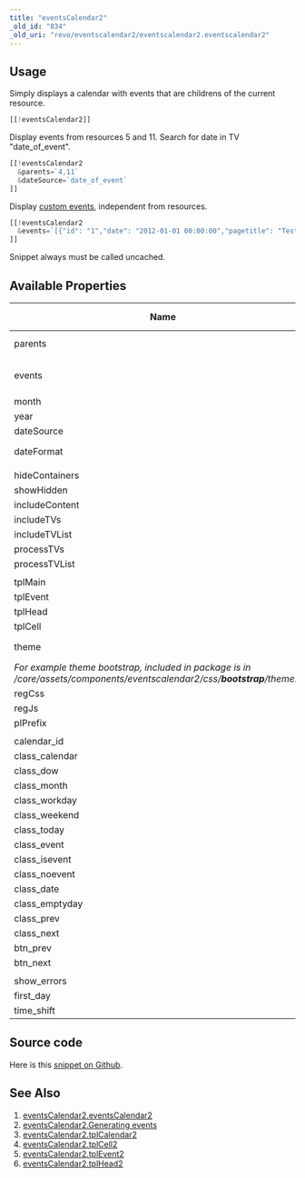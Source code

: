 ```yaml
---
title: "eventsCalendar2"
_old_id: "834"
_old_uri: "revo/eventscalendar2/eventscalendar2.eventscalendar2"
---
```


## Usage

Simply displays a calendar with events that are childrens of the current resource.

``` php
[[!eventsCalendar2]]
```

Display events from resources 5 and 11. Search for date in TV "date\_of\_event".

``` php
[[!eventsCalendar2
  &parents=`4,11`
  &dateSource=`date_of_event`
]]
```

Display [custom events](extras/eventscalendar2/eventscalendar2.generating-events "eventsCalendar2.Generating events"), independent from resources.

``` php
[[!eventsCalendar2
  &events=`[{"id": "1","date": "2012-01-01 00:00:00","pagetitle": "Test page"},{"id": "2","date": "2012-01-02 12:05:00","pagetitle": "Test page 2"}]`
]]
```

Snippet always must be called uncached.

## Available Properties

| Name                                                                                                                             | Description                                                                                                                                                                            | Default Value    |
| -------------------------------------------------------------------------------------------------------------------------------- | -------------------------------------------------------------------------------------------------------------------------------------------------------------------------------------- | ---------------- |
| parents                                                                                                                          | The ids of an comm-separated list of existing containers.                                                                                                                              | ?urrent resource |
| events                                                                                                                           | An json-array of events. Overrides all settings. Allows you to display random events from any source. Required date parameter in an array of events to date in the format "Ymd H:i:s". | none             |
| month                                                                                                                            | A month to display events.                                                                                                                                                             | date('m')        |
| year                                                                                                                             | A year to display events.                                                                                                                                                              | date('Y')        |
| dateSource                                                                                                                       | Field for search the events date. It can be a TV.                                                                                                                                      | createdon        |
| dateFormat                                                                                                                       | Date format. Used [strftime()](http://docs.php.net/manual/en/function.strftime.php).                                                                                                   | %d %b %Y %H:%M   |
|                                                                                                                                  |                                                                                                                                                                                        |                  |
| hideContainers                                                                                                                   | Hide containers?                                                                                                                                                                       | 0                |
| showHidden                                                                                                                       | Show hidden in menu resources?                                                                                                                                                         | 1                |
| includeContent                                                                                                                   | Include content field? Disabling may increase perfomance.                                                                                                                              | 1                |
| includeTVs                                                                                                                       | Include template variables?                                                                                                                                                            | 0                |
| includeTVList                                                                                                                    | List of comma-separated template variables for including.                                                                                                                              | none             |
| processTVs                                                                                                                       | Process template variables according to its type?                                                                                                                                      | 0                |
| processTVList                                                                                                                    | List of comma-separated template variables for processing of events.                                                                                                                   | none             |
|                                                                                                                                  |                                                                                                                                                                                        |                  |
| tplMain                                                                                                                          | Name of existing chunk for templating calendar container.                                                                                                                              | tplCalendar2     |
| tplEvent                                                                                                                         | Name of existing chunk for template events.                                                                                                                                            | tplEvent2        |
| tplHead                                                                                                                          | Name of existing chunk for template events.                                                                                                                                            | tplHead2         |
| tplCell                                                                                                                          | Name of existing chunk for template events.                                                                                                                                            | tplCell2         |
| theme                                                                                                                            | CSS theme for calendar. File must be in /core/assets/components/eventscalendar2/css/**%themename%**/theme.css.                                                                         |
| _For example theme bootstrap, included in package is in /core/assets/components/eventscalendar2/css/_**_bootstrap_**_/theme.css_ | default                                                                                                                                                                                |
| regCss                                                                                                                           | Load built-in CSS (or theme) for calendar?                                                                                                                                             | 1                |
| regJs                                                                                                                            | Load built-in javascript for calendar?                                                                                                                                                 | 1                |
| plPrefix                                                                                                                         | Placeholders prefix.                                                                                                                                                                   | ec.              |
|                                                                                                                                  |                                                                                                                                                                                        |                  |
| calendar\_id                                                                                                                     | Unique id of calendar table on page.                                                                                                                                                   | Calendar         |
| class\_calendar                                                                                                                  | CSS classname for calendar table.                                                                                                                                                      | calendar         |
| class\_dow                                                                                                                       | CSS classname for day of week.                                                                                                                                                         | dow              |
| class\_month                                                                                                                     | CSS classname for month and year.                                                                                                                                                      | month            |
| class\_workday                                                                                                                   | CSS classname for workday.                                                                                                                                                             | workday          |
| class\_weekend                                                                                                                   | CSS classname for weekend.                                                                                                                                                             | weekend          |
| class\_today                                                                                                                     | CSS classname for today.                                                                                                                                                               | today            |
| class\_event                                                                                                                     | CSS classname for div container with event.                                                                                                                                            | event            |
| class\_isevent                                                                                                                   | CSS classname for cell with event.                                                                                                                                                     | isevent          |
| class\_noevent                                                                                                                   | CSS classname for cell with no event.                                                                                                                                                  | noevent          |
| class\_date                                                                                                                      | CSS classname for date of event.                                                                                                                                                       | date             |
| class\_emptyday                                                                                                                  | CSS classname for empty day, with no date.                                                                                                                                             | emptyday         |
| class\_prev                                                                                                                      | CSS classname for previous month button.                                                                                                                                               | prev             |
| class\_next                                                                                                                      | CSS classname for next month button.                                                                                                                                                   | next             |
| btn\_prev                                                                                                                        | Text for the button of previuos month.                                                                                                                                                 | «                |
| btn\_next                                                                                                                        | Text for the button of next month.                                                                                                                                                     | »                |
|                                                                                                                                  |                                                                                                                                                                                        |                  |
| show\_errors                                                                                                                     | Show calendar errors on the webpage.                                                                                                                                                   | 1                |
| first\_day                                                                                                                       | 0 - first day of week is a sunday. 1 - first day of week is a monday.                                                                                                                  | 1                |
| time\_shift                                                                                                                      | Time shift from the server in seconds. Maybe positive or negative.                                                                                                                     | 0                |

## Source code

Here is this [snippet on Github](https://github.com/bezumkin/eventsCalendar2/blob/master/core/components/eventscalendar2/elements/snippets/snippet.eventscalendar2.php).

## See Also

1. [eventsCalendar2.eventsCalendar2](extras/eventscalendar2/eventscalendar2.eventscalendar2)
2. [eventsCalendar2.Generating events](extras/eventscalendar2/eventscalendar2.generating-events)
3. [eventsCalendar2.tplCalendar2](extras/eventscalendar2/eventscalendar2.tplcalendar2)
4. [eventsCalendar2.tplCell2](extras/eventscalendar2/eventscalendar2.tplcell2)
5. [eventsCalendar2.tplEvent2](extras/eventscalendar2/eventscalendar2.tplevent2)
6. [eventsCalendar2.tplHead2](extras/eventscalendar2/eventscalendar2.tplhead2)
